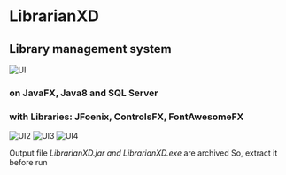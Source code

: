 # LibrarianXD
## Library management system

![UI](https://ibb.co/9YLDDCF)

### on JavaFX, Java8 and SQL Server
### with Libraries: JFoenix, ControlsFX, FontAwesomeFX 

![UI2](https://ibb.co/k9g9RqB)
![UI3](https://ibb.co/C10xwdC)
![UI4](https://ibb.co/1GRgf03)

Output file *LibrarianXD.jar and LibrarianXD.exe* are archived So, extract it before run
